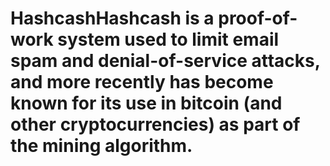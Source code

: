 # HashcashHashcash is a proof-of-work system used to limit email spam and denial-of-service attacks, and more recently has become known for its use in bitcoin (and other cryptocurrencies) as part of the mining algorithm.

